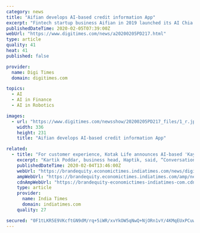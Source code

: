 ```yaml
---
category: news
title: "Aifian develops AI-based credit information App"
excerpt: "Fintech startup business Aifian in 2019 launched its AI Chia Chia, an artificial intellignece-based app functioning as a broker for personal credit information, and has partnered with DoDoHome, a car parking service provider in Taiwan, for initial commercial use, according to company founder and CEO Ocean Liu. Using AI and chat robot technology ..."
publishedDateTime: 2020-02-05T07:39:00Z
webUrl: "https://www.digitimes.com/news/a20200205PD217.html"
type: article
quality: 41
heat: 41
published: false

provider:
  name: Digi Times
  domain: digitimes.com

topics:
  - AI
  - AI in Finance
  - AI in Robotics

images:
  - url: "https://www.digitimes.com/newsshow/20200205PD217_files/1_r.jpg"
    width: 336
    height: 231
    title: "Aifian develops AI-based credit information App"

related:
  - title: "For customer experience, Kotak Life announces AI-based 'Kaya' solution developed by Haptik"
    excerpt: "Kartik Poddar, business head, Haptik, said, “Conversational Artificial Intelligence (AI) is really transforming the customer support function by providing ... KAYA as she becomes the epicenter of customer engagement at Kotak Life.” Users can start conversations with KAYA on Kotak Life’s website, the company said."
    publishedDateTime: 2020-02-04T13:46:00Z
    webUrl: "https://brandequity.economictimes.indiatimes.com/news/digital/for-customer-experience-kotak-life-announces-ai-based-kaya-solution-developed-by-haptik/73938458"
    ampWebUrl: "https://brandequity.economictimes.indiatimes.com/amp/news/digital/for-customer-experience-kotak-life-announces-ai-based-kaya-solution-developed-by-haptik/73938458"
    cdnAmpWebUrl: "https://brandequity-economictimes-indiatimes-com.cdn.ampproject.org/c/s/brandequity.economictimes.indiatimes.com/amp/news/digital/for-customer-experience-kotak-life-announces-ai-based-kaya-solution-developed-by-haptik/73938458"
    type: article
    provider:
      name: India Times
      domain: indiatimes.com
    quality: 27

secured: "0F1tLKR5E9VKcftGN9dM/rq+5iWR/xvYkOW5qNwQ+NjORn1vY/4KMqEUxPCuw2QbbQvDsMhXRhgTPg8y1kf6w8ZV55/4F7EHjDGFoLuR+OygKBQKsQawZ81e1a1ZeoS+/yb8vYej/ELfZ/qJne+qr4srCGQWHwRGAZwhhnpSWpNX07fcJbW8CrEeXp8B5np8U6NMnVospml/+WdD3onvuUSUY9ziiXd+oeyAOyCceCc57GvFR5Q47i/ZYzTt3mP86uxIjZt2n8mHeHFMBtxMx7YAydK1a43N2Yag2iXI3X/nZ/D197hRgUcytJ3Vr0+7;X0+tZIwy3CPNYcWcnHzoKA=="
---
```



